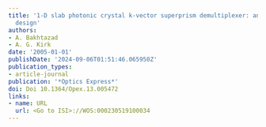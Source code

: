 ```yaml
---
title: '1-D slab photonic crystal k-vector superprism demultiplexer: analysis, and
  design'
authors:
- A. Bakhtazad
- A. G. Kirk
date: '2005-01-01'
publishDate: '2024-09-06T01:51:46.065950Z'
publication_types:
- article-journal
publication: '*Optics Express*'
doi: Doi 10.1364/Opex.13.005472
links:
- name: URL
  url: <Go to ISI>://WOS:000230519100034
---
```

